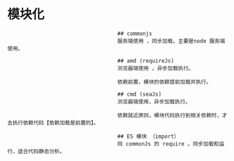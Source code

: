 # 模块化
                                       
                                       ## commonjs
                                       服务端使用 ，同步加载。主要是node 服务端使用。
                                       
                                       ## amd (requireJs)
                                       浏览器端使用 ，异步加载执行。
                                       
                                       依赖前置，模块的依赖提前加载并执行。
                                       
                                       ## cmd (seaJs)
                                       浏览器端使用，异步加载执行。
                                       
                                       依赖就近原则，模块代码执行到相关依赖时，才去执行依赖代码【依赖加载是前置的】。
                                       
                                       ## ES 模块 （import）
                                       同 commonJs 的 require 。同步加载和运行，适合代码静态分析。